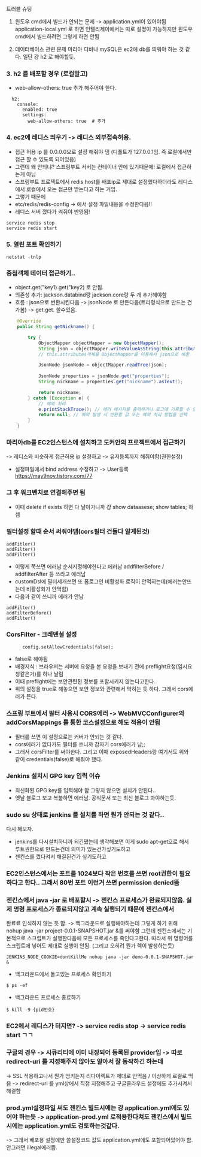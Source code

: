 트러블 슈팅 

1. 윈도우 cmd에서 빌드가 안되는 문제
-> application.yml이 있어야됨
application-local.yml 로 하면 인텔리제이에서는 
따로 설정이 가능하지만 윈도우 cmd에서 빌드하려면
그렇게 하면 안됨

2. 데이터베이스 관련 문제
마리아 디비나 mySQL은 ec2에 db를 띄워야 하는 것 같다.
일단 걍 h2 로 해야할듯.



### 3. h2 를 배포할 경우 (로컬말고)
- web-allow-others: true 추가 해주어야 한다.
```
  h2:
    console:
      enabled: true
      settings:
        web-allow-others: true  # 추가
```


### 4. ec2에 레디스 띄우기 -> 레디스 외부접속허용.
- 접근 허용 ip 를 0.0.0.0으로 설정 해줘야 댐 (디폴트가 127.0.0.1임. 즉 로컬에서만 접근 할 수 있도록 되어있음)
- 그런데 왜 안되냐? 스프링부트 서버는 컨테이너 안에 있기때문에! 로컬에서 접근하는게 아님
- 스프링부트 프로젝트에서 redis.host를 배포ip로 제대로 설정했다하더라도 레디스에서 로컬에서 오는 접근만 받는다고 하는 거임.
- 그렇기 때문에
- etc/redis/redis-config -> 에서 설정 파일내용을 수정한다음!!
- 레디스 서버 껐다가 켜줘야 반영됨!
```
service redis stop
service redis start
```

### 5. 열린 포트 확인하기
```
netstat -tnlp
```

### 중첩객체 데이터 접근하기..
- object.get("key1).get("key2) 로 안됨.
- 의존성 추가: jackson.databind랑 jackson.core랑 두 개 추가해야함 
- 흐름 : json으로 변환시킨다음 -> jsonNode 로 만든다음(트리형식으로 만드는 건가봄) -> get.get. 쓸수있음.
```java
    @Override
    public String getNickname() {

        try {
            ObjectMapper objectMapper = new ObjectMapper();
            String json = objectMapper.writeValueAsString(this.attributes); 
            // this.attributes객체를 ObjectMapper를 이용해서 json으로 바꿈

            JsonNode jsonNode = objectMapper.readTree(json);
            
            JsonNode properties = jsonNode.get("properties");
            String nickname = properties.get("nickname").asText();

            return nickname;
        } catch (Exception e) {
            // 예외 처리
            e.printStackTrace(); // 에러 메시지를 출력하거나 로그에 기록할 수 있음
            return null; // 예외 발생 시 반환할 값 또는 예외 처리 방법을 선택
        }
    }
```


### 마리아db를 EC2인스턴스에 설치하고 도커안의 프로젝트에서 접근하기 
-> 레디스와 비슷하게 접근허용 ip 설정하고
-> 유저등록까지 해줘야함(권한설정)
- 설정파일에서 bind address 수정하고 -> User등록 
https://may9noy.tistory.com/77

### 그 후 워크벤치로 연결해주면 됨
- 이때 delete if exists 하면 다 날아가니까 
걍 show dataasese;
show tables; 하셈


### 필터설정 할때 순서 써줘야댐(cors필터 건들다 알게된것) 
```
addFitler()
addFilter()
addFilter()
```
- 이렇게 쭉쓰면 에러남 순서지정해야한다고 에러남 addfilterBefore / addfilterAfter 등 쓰라고 에러남 
- customDsl에 필터세개쓰면 또 폼로그인 비활성화 로직이 안먹히는데(에러는안뜨는데 비활성화가 안먹힘) 
- 다음과 같이 쓰니까 에러가 안남 
```
addFilter()
addFilterBefore()
addFilter()
```

### CorsFilter - 크레덴셜 설정
```
      config.setAllowCredentials(false);
```
- false로 해야됨
- 배경지식 : 브라우저는 서버에 요청을 본 요청을 보내기 전에 preflight요청(임시요청같은거)를 하나 날림 
- 이때 preflight에는 보안관련된 정보를 포함시키지 않는다고한다.
- 위의 설정을 true로 해놓으면 보안 정보와 관련해서 막히는 듯 하다. 그래서 cors에러가 뜬다.


### 스프링 부트에서 필터 사용시 CORS에러 -> WebMVCConfigurer의 addCorsMappings 를 통한 코스설정으로 해도 적용이 안됨
- 필터를 쓰면 이 설정으로는 커버가 안되는 것 같다.
- cors에러가 없다가도 필터를 쓰니까 갑자기 cors에러가 남;;
- 그래서 corsFilter를 써야한다. 그리고 이때 exposedHeaders랑 여기서도 위와 같이 credentials(false)로 해줘야 했다.


### Jenkins 설치시 GPG key 입력 이슈 
- 최신화된 GPG key를 입력해야 함 그렇지 않으면 설치가 안된다..
- 옛날 블로그 보고 복붙하면 에러남. 공식문서 또는 최신 블로그 봐야하는듯.



### sudo su 상태로 jenkins 를 설치를 하면 뭔가 안되는 것 같다..
다시 해보자.
- jenkins를 다시설치하니까 되긴됐는데 생각해보면 이게 sudo apt-get으로 해서 루트권한으로 만드는건데 의미가 있는건가싶기도하고
- 젠킨스를 껐다켜서 해결된건가 싶기도하고 

### EC2인스턴스에서는 포트를 1024보다 작은 번호를 쓰면 root권한이 필요하다고 한다.. 그래서 80번 포트 이런거 쓰면 permission denied뜸



### 젠킨스에서 java -jar 로 배포할시 -> 젠킨스 프로세스가 완료되지않음. 실제 명령 프로세스가 종료되지않고 계속 실행되기 때문에 젠킨스에서
완료료 인식하지 않는 듯 함. -> 백그라운드로 실행해야하는데  그렇게 하기 위해 nohup java -jar project-0.0.1-SNAPSHOT.jar &를 써야함
그런데 젠킨스에서는 기본적으로 스크립트가 실행한다음에 모든 프로세스를 죽인다고한다. 따라서 위 명령어를 스크립트에 넣어도 제대로 실행이 안됨.
(그리고 오히려 뭔가 렉이 발생하는듯)
```
JENKINS_NODE_COOKIE=dontKillMe nohup java -jar demo-0.0.1-SNAPSHOT.jar &
```
- 백그라운드에서 돌고있는 프로세스 확인하기 
```
$ ps -ef
```
- 백그라운드 프로세스 종료하기
```
$ kill -9 {pid번호}
```


### EC2에서 레디스가 터지면? -> service redis stop -> service redis start ㄱㄱ

### 구글의 경우 -> 시큐리티에 이미 내장되어 등록된 provider임 -> 따로 redirect-uri 를 지정해주지 않아도 알아서 잘 동작하긴 하는데
-> SSL 적용하고나서 뭔가 엉키는지 리다이렉트가 제대로 안먹음 / 이상하게 로컬로 먹음 -> redirect-uri 를 yml상에서 직접 지정해주고 구글클라우드 설정에도 추가시켜서 해결함


### prod.yml설정파일 써도 젠킨스 빌드시에는 걍 application.yml에도 있어야 하는듯 -> application-prod.yml 로적용한다쳐도 젠킨스에서 빌드시에는 application.yml도 검토하는것같다.
-> 그래서 배포용 설정에만 쓸설정코드 값도 application.yml에도 포함되어있어야 함. 안그러면 illegal에러뜸.
